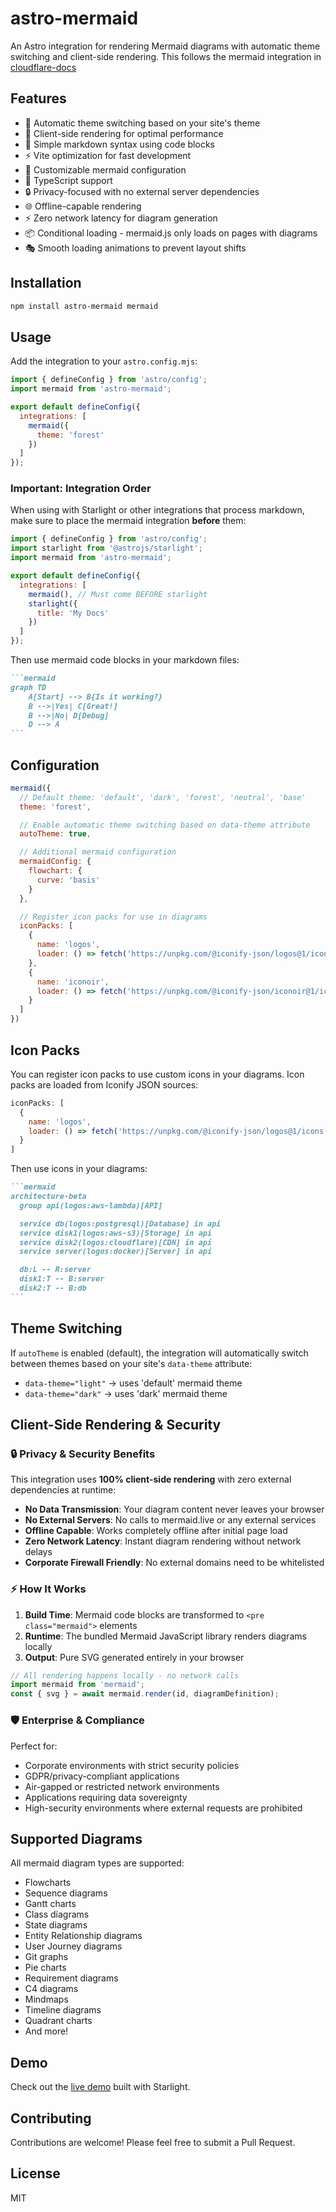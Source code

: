 # astro-mermaid

An Astro integration for rendering Mermaid diagrams with automatic theme switching and client-side rendering. This follows the mermaid integration in [cloudflare-docs](https://github.com/cloudflare/cloudflare-docs)

## Features

- 🎨 Automatic theme switching based on your site's theme
- 🚀 Client-side rendering for optimal performance
- 📝 Simple markdown syntax using code blocks
- ⚡ Vite optimization for fast development
- 🔧 Customizable mermaid configuration
- 🎯 TypeScript support
- 🔒 Privacy-focused with no external server dependencies
- 🌐 Offline-capable rendering
- ⚡ Zero network latency for diagram generation
- 📦 Conditional loading - mermaid.js only loads on pages with diagrams
- 🎭 Smooth loading animations to prevent layout shifts

## Installation

```bash
npm install astro-mermaid mermaid
```

## Usage

Add the integration to your `astro.config.mjs`:

```js
import { defineConfig } from 'astro/config';
import mermaid from 'astro-mermaid';

export default defineConfig({
  integrations: [
    mermaid({
      theme: 'forest'
    })
  ]
});
```

### Important: Integration Order

When using with Starlight or other integrations that process markdown, make sure to place the mermaid integration **before** them:

```js
import { defineConfig } from 'astro/config';
import starlight from '@astrojs/starlight';
import mermaid from 'astro-mermaid';

export default defineConfig({
  integrations: [
    mermaid(), // Must come BEFORE starlight
    starlight({
      title: 'My Docs'
    })
  ]
});
```

Then use mermaid code blocks in your markdown files:

````markdown
```mermaid
graph TD
    A[Start] --> B{Is it working?}
    B -->|Yes| C[Great!]
    B -->|No| D[Debug]
    D --> A
```
````

## Configuration

```js
mermaid({
  // Default theme: 'default', 'dark', 'forest', 'neutral', 'base'
  theme: 'forest',

  // Enable automatic theme switching based on data-theme attribute
  autoTheme: true,

  // Additional mermaid configuration
  mermaidConfig: {
    flowchart: {
      curve: 'basis'
    }
  },

  // Register icon packs for use in diagrams
  iconPacks: [
    {
      name: 'logos',
      loader: () => fetch('https://unpkg.com/@iconify-json/logos@1/icons.json').then(res => res.json())
    },
    {
      name: 'iconoir',
      loader: () => fetch('https://unpkg.com/@iconify-json/iconoir@1/icons.json').then(res => res.json())
    }
  ]
})
```

## Icon Packs

You can register icon packs to use custom icons in your diagrams. Icon packs are loaded from Iconify JSON sources:

```js
iconPacks: [
  {
    name: 'logos',
    loader: () => fetch('https://unpkg.com/@iconify-json/logos@1/icons.json').then(res => res.json())
  }
]
```

Then use icons in your diagrams:

````markdown
```mermaid
architecture-beta
  group api(logos:aws-lambda)[API]

  service db(logos:postgresql)[Database] in api
  service disk1(logos:aws-s3)[Storage] in api
  service disk2(logos:cloudflare)[CDN] in api
  service server(logos:docker)[Server] in api

  db:L -- R:server
  disk1:T -- B:server
  disk2:T -- B:db
```
````

## Theme Switching

If `autoTheme` is enabled (default), the integration will automatically switch between themes based on your site's `data-theme` attribute:

- `data-theme="light"` → uses 'default' mermaid theme
- `data-theme="dark"` → uses 'dark' mermaid theme

## Client-Side Rendering & Security

### 🔒 Privacy & Security Benefits

This integration uses **100% client-side rendering** with zero external dependencies at runtime:

- **No Data Transmission**: Your diagram content never leaves your browser
- **No External Servers**: No calls to mermaid.live or any external services
- **Offline Capable**: Works completely offline after initial page load
- **Zero Network Latency**: Instant diagram rendering without network delays
- **Corporate Firewall Friendly**: No external domains need to be whitelisted

### ⚡ How It Works

1. **Build Time**: Mermaid code blocks are transformed to `<pre class="mermaid">` elements
2. **Runtime**: The bundled Mermaid JavaScript library renders diagrams locally
3. **Output**: Pure SVG generated entirely in your browser

```javascript
// All rendering happens locally - no network calls
import mermaid from 'mermaid';
const { svg } = await mermaid.render(id, diagramDefinition);
```

### 🛡️ Enterprise & Compliance

Perfect for:
- Corporate environments with strict security policies
- GDPR/privacy-compliant applications
- Air-gapped or restricted network environments
- Applications requiring data sovereignty
- High-security environments where external requests are prohibited

## Supported Diagrams

All mermaid diagram types are supported:

- Flowcharts
- Sequence diagrams
- Gantt charts
- Class diagrams
- State diagrams
- Entity Relationship diagrams
- User Journey diagrams
- Git graphs
- Pie charts
- Requirement diagrams
- C4 diagrams
- Mindmaps
- Timeline diagrams
- Quadrant charts
- And more!

## Demo

Check out the [live demo](https://starlight-mermaid-demo.netlify.app/) built with Starlight.

## Contributing

Contributions are welcome! Please feel free to submit a Pull Request.

## License

MIT

